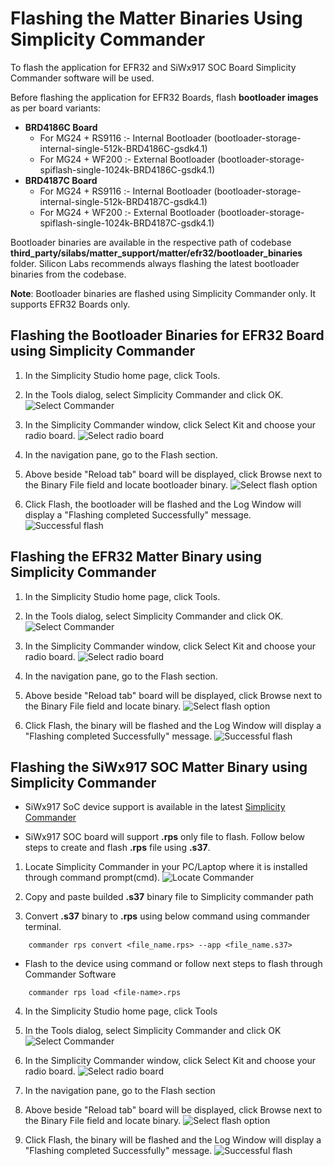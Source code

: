 # Flashing the Matter Binaries Using Simplicity Commander

To flash the application for EFR32 and SiWx917 SOC Board Simplicity Commander software will be used.

Before flashing the application for EFR32 Boards, flash **bootloader images** as per board variants:

- **BRD4186C Board**
  - For MG24 + RS9116 :- Internal Bootloader (bootloader-storage-internal-single-512k-BRD4186C-gsdk4.1)
  - For MG24 + WF200 :- External Bootloader (bootloader-storage-spiflash-single-1024k-BRD4186C-gsdk4.1)
- **BRD4187C Board**
  - For MG24 + RS9116 :- Internal Bootloader (bootloader-storage-internal-single-512k-BRD4187C-gsdk4.1)
  - For MG24 + WF200 :- External Bootloader (bootloader-storage-spiflash-single-1024k-BRD4187C-gsdk4.1)

Bootloader binaries are available in the respective path of codebase **third_party/silabs/matter_support/matter/efr32/bootloader_binaries** folder. Silicon Labs recommends always flashing the latest bootloader binaries from the codebase.

**Note**: Bootloader binaries are flashed using Simplicity Commander only. It supports EFR32 Boards only.

## Flashing the Bootloader Binaries for EFR32 Board using Simplicity Commander

1. In the Simplicity Studio home page, click Tools.

2. In the Tools dialog, select Simplicity Commander and click OK.
![Select Commander](./images/select-commander.png)

3. In the Simplicity Commander window, click Select Kit and choose your radio board.
![Select radio board](./images/commander-select-board.png)

4. In the navigation pane, go to the Flash section.

5. Above beside "Reload tab" board will be displayed, click Browse next to the Binary File field and locate bootloader binary.
![Select flash option](./images/select-flash-option-efr32-commander.png)

6. Click Flash, the bootloader will be flashed and the Log Window will display a "Flashing completed Successfully" message.
![Successful flash](./images/simplicity-commander-flash-bootloader.png)

## Flashing the EFR32 Matter Binary using Simplicity Commander

1. In the Simplicity Studio home page, click Tools.
   
2. In the Tools dialog, select Simplicity Commander and click OK.
![Select Commander](./images/select-commander.png)

3. In the Simplicity Commander window, click Select Kit and choose your radio board.
![Select radio board](./images/commander-select-board.png)

4. In the navigation pane, go to the Flash section.
   
5. Above beside "Reload tab" board will be displayed, click Browse next to the Binary File field and locate binary.
![Select flash option](./images/select-flash-option-efr32-commander.png)

6. Click Flash, the binary will be flashed and the Log Window will display a "Flashing completed Successfully" message.
![Successful flash](./images/commander-flash-success-efr32.png)


## Flashing the SiWx917 SOC Matter Binary using Simplicity Commander
- SiWx917 SoC device support is available in the latest [Simplicity Commander](https://community.silabs.com/s/article/simplicity-commander?language=en_US)

- SiWx917 SOC board will support **.rps** only file to flash. Follow below steps to create and flash **.rps** file using **.s37**.

1. Locate Simplicity Commander in your PC/Laptop where it is installed through command prompt(cmd).
![Locate Commander](./images/locate-commander.png)

2. Copy and paste builded **.s37** binary file to Simplicity commander path

3. Convert **.s37** binary to **.rps** using below command using commander terminal.
```shell
    commander rps convert <file_name.rps> --app <file_name.s37>
```
   - Flash to the device using command or follow next steps to flash through Commander Software
```shell
    commander rps load <file-name>.rps
```
4. In the Simplicity Studio home page, click Tools

5. In the Tools dialog, select Simplicity Commander and click OK
![Select Commander](./images/select-commander.png)

6. In the Simplicity Commander window, click Select Kit and choose your radio board.
![Select radio board](./images/commander-select-board.png)

7. In the navigation pane, go to the Flash section

8. Above beside "Reload tab" board will be displayed, click Browse next to the Binary File field and locate binary.
![Select flash option](./images/select-flash-option-soc-commander.png)

9. Click Flash, the binary will be flashed and the Log Window will display a "Flashing completed Successfully" message.
![Successful flash](./images/commander-flash-success-soc.png)